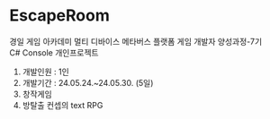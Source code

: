 # EscapeRoom
경일 게임 아카데미 
멀티 디바이스 메타버스 플랫폼 게임 개발자 양성과정-7기  
C# Console 개인프로젝트

1. 개발인원 : 1인
2. 개발기간 : 24.05.24.~24.05.30. (5일)
3. 창작게임
4. 방탈출 컨셉의 text RPG
